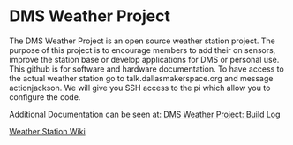 # DMS Weather Project
The DMS Weather Project is an open source weather station project. The purpose of this project is to encourage members
to add their on sensors, improve the station base or develop applications for DMS or personal use. This github is for software
and hardware documentation. To have access to the actual weather station go to talk.dallasmakerspace.org and message actionjackson.
We will give you SSH access to the pi which allow you to configure the code.

Additional Documentation can be seen at:
<a href="https://talk.dallasmakerspace.org/t/dms-weather-project-build-log/16179">DMS Weather Project: Build Log</a>

<a href="https://dallasmakerspace.org/wiki/Weather_Station">Weather Station Wiki</a>
